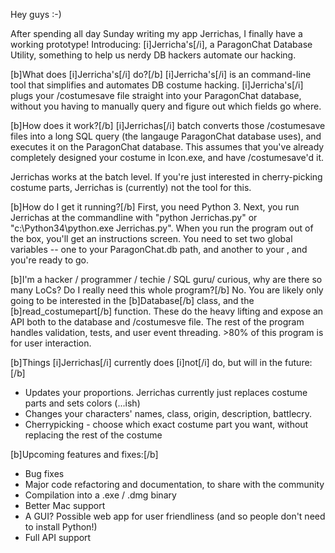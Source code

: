 Hey guys :-)

After spending all day Sunday writing my app Jerrichas, I finally have a working prototype!
Introducing: [i]Jerricha's[/i], a ParagonChat Database Utility, something to help us nerdy DB hackers automate our hacking.

[b]What does [i]Jerricha's[/i] do?[/b]
[i]Jerricha's[/i] is an command-line tool that simplifies and automates DB costume hacking. [i]Jerricha's[/i] plugs your /costumesave file straight into your ParagonChat database, without you having to manually query and figure out which fields go where.


[b]How does it work?[/b]
[i]Jerrichas[/i] batch converts those /costumesave files into a long SQL query (the langauge ParagonChat database uses), and executes it on the ParagonChat database. This assumes that you've already completely designed your costume in Icon.exe, and have /costumesave'd it.

Jerrichas works at the batch level. If you're just interested in cherry-picking costume parts, Jerrichas is (currently) not the tool for this.


[b]How do I get it running?[/b]
First, you need Python 3. Next, you run Jerrichas at the commandline with "python Jerrichas.py" or "c:\Python34\python.exe Jerrichas.py". When you run the program out of the box, you'll get an instructions screen. You need to set two global variables -- one to your ParagonChat.db path, and another to your , and you're ready to go.


[b]I'm a hacker / programmer / techie / SQL guru/ curious, why are there so many LoCs? Do I really need this whole program?[/b]
No. You are likely only going to be interested in the [b]Database[/b] class, and the [b]read_costumepart[/b] function. These do the heavy lifting and expose an API both to the database and /costumesve file. The rest of the program handles validation, tests, and user event threading. >80% of this program is for user interaction.


[b]Things [i]Jerrichas[/i] currently does [i]not[/i] do, but will in the future:[/b]
* Updates your proportions. Jerrichas currently just replaces costume parts and sets colors (...ish)
* Changes your characters' names, class, origin, description, battlecry.
* Cherrypicking - choose which exact costume part you want, without replacing the rest of the costume

[b]Upcoming features and fixes:[/b]
* Bug fixes
* Major code refactoring and documentation, to share with the community
* Compilation into a .exe / .dmg binary
* Better Mac support
* A GUI? Possible web app for user friendliness (and so people don't need to install Python!)
* Full API support
